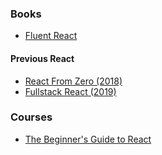 ### Books
- [Fluent React](https://learning.oreilly.com/library/view/fluent-react/9781098138707/)

#### Previous React
- [React From Zero (2018)](https://www.newline.co/react-from-zero/)
- [Fullstack React (2019)](https://www.newline.co/fullstack-react/)


### Courses
- [The Beginner's Guide to React](https://egghead.io/courses/the-beginner-s-guide-to-react)